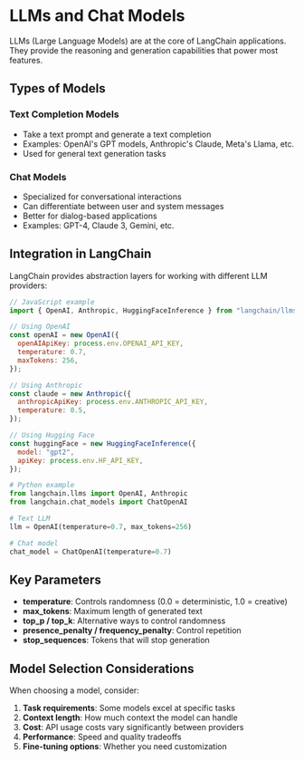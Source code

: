 # LLMs and Chat Models

LLMs (Large Language Models) are at the core of LangChain applications. They provide the reasoning and generation capabilities that power most features.

## Types of Models

### Text Completion Models
- Take a text prompt and generate a text completion
- Examples: OpenAI's GPT models, Anthropic's Claude, Meta's Llama, etc.
- Used for general text generation tasks

### Chat Models
- Specialized for conversational interactions
- Can differentiate between user and system messages
- Better for dialog-based applications
- Examples: GPT-4, Claude 3, Gemini, etc.

## Integration in LangChain

LangChain provides abstraction layers for working with different LLM providers:

```javascript
// JavaScript example
import { OpenAI, Anthropic, HuggingFaceInference } from "langchain/llms";

// Using OpenAI
const openAI = new OpenAI({
  openAIApiKey: process.env.OPENAI_API_KEY,
  temperature: 0.7,
  maxTokens: 256,
});

// Using Anthropic
const claude = new Anthropic({
  anthropicApiKey: process.env.ANTHROPIC_API_KEY,
  temperature: 0.5,
});

// Using Hugging Face
const huggingFace = new HuggingFaceInference({
  model: "gpt2",
  apiKey: process.env.HF_API_KEY,
});
```

```python
# Python example
from langchain.llms import OpenAI, Anthropic
from langchain.chat_models import ChatOpenAI

# Text LLM
llm = OpenAI(temperature=0.7, max_tokens=256)

# Chat model
chat_model = ChatOpenAI(temperature=0.7)
```

## Key Parameters

- **temperature**: Controls randomness (0.0 = deterministic, 1.0 = creative)
- **max_tokens**: Maximum length of generated text
- **top_p / top_k**: Alternative ways to control randomness
- **presence_penalty / frequency_penalty**: Control repetition
- **stop_sequences**: Tokens that will stop generation

## Model Selection Considerations

When choosing a model, consider:

1. **Task requirements**: Some models excel at specific tasks
2. **Context length**: How much context the model can handle
3. **Cost**: API usage costs vary significantly between providers
4. **Performance**: Speed and quality tradeoffs
5. **Fine-tuning options**: Whether you need customization
